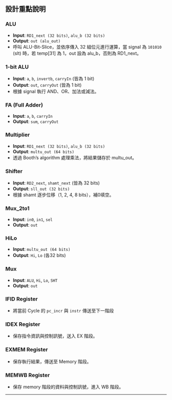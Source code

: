 ## 設計重點說明

### ALU
- **Input**: `RD1_next (32 bits)`, `alu_b (32 bits)`  
- **Output**: `out (alu_out)`  
- 呼叫 ALU-Bit-Slice，並依序傳入 32 組位元進行運算，當 signal 為 `101010` (slt) 時，若 temp[31] 為 1，out 設為 alu_b，否則為 RD1_next。

### 1-bit ALU
- **Input**: `a`, `b`, `invertb`, `carryIn` (皆為 1 bit)  
- **Output**: `out`, `carryOut` (皆為 1 bit)  
- 根據 signal 執行 AND、OR、加法或減法。

### FA (Full Adder)
- **Input**: `a`, `b`, `carryIn`  
- **Output**: `sum`, `carryOut`  

### Multiplier
- **Input**: `RD1_next (32 bits)`, `alu_b (32 bits)`  
- **Output**: `multu_out (64 bits)`  
- 透過 Booth’s algorithm 處理乘法，將結果儲存於 multu_out。

### Shifter
- **Input**: `RD2_next`, `shamt_next` (皆為 32 bits)  
- **Output**: `sll_out (32 bits)`  
- 根據 shamt 逐步位移（1, 2, 4, 8 bits），補0填空。

### Mux_2to1
- **Input**: `in0`, `in1`, `sel`  
- **Output**: `out`  

### HiLo
- **Input**: `multu_out (64 bits)`  
- **Output**: `Hi`, `Lo` (各32 bits)

### Mux
- **Input**: `ALU`, `Hi`, `Lo`, `SHT`  
- **Output**: `out`  

### IFID Register
- 將當前 Cycle 的 `pc_incr` 與 `instr` 傳送至下一階段

### IDEX Register
- 保存指令資訊與控制訊號，送入 EX 階段。

### EXMEM Register
- 保存執行結果，傳送至 Memory 階段。

### MEMWB Register
- 保存 memory 階段的資料與控制訊號，進入 WB 階段。

---

